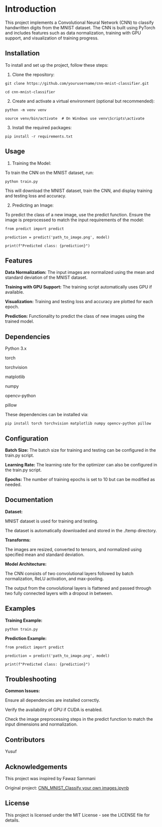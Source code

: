 # Introduction

This project implements a Convolutional Neural Network (CNN) to classify handwritten digits from the MNIST dataset. The CNN is built using PyTorch and includes features such as data normalization, training with GPU support, and visualization of training progress.


## Installation
To install and set up the project, follow these steps:

1. Clone the repository:


`git clone https://github.com/yourusername/cnn-mnist-classifier.git` 

`cd cnn-mnist-classifier`

2. Create and activate a virtual environment (optional but recommended):


`python -m venv venv`

`source venv/bin/activate  # On Windows use venv\Scripts\activate`

3. Install the required packages:


`pip install -r requirements.txt`

## Usage

1. Training the Model:

To train the CNN on the MNIST dataset, run:

`python train.py`

This will download the MNIST dataset, train the CNN, and display training and testing loss and accuracy.

2. Predicting an Image:

To predict the class of a new image, use the predict function. Ensure the image is preprocessed to match the input requirements of the model:

`from predict import predict`

`prediction = predict('path_to_image.png', model)`

`print(f"Predicted class: {prediction}")`

## Features

**Data Normalization:** The input images are normalized using the mean and standard deviation of the MNIST dataset.

**Training with GPU Support:** The training script automatically uses GPU if available.

**Visualization:** Training and testing loss and accuracy are plotted for each epoch.

**Prediction:** Functionality to predict the class of new images using the trained model.

## Dependencies

Python 3.x

torch

torchvision

matplotlib

numpy

opencv-python

pillow

These dependencies can be installed via:


`pip install torch torchvision matplotlib numpy opencv-python pillow`

## Configuration

**Batch Size:** The batch size for training and testing can be configured in the train.py script.

**Learning Rate:** The learning rate for the optimizer can also be configured in the train.py script.

**Epochs:** The number of training epochs is set to 10 but can be modified as needed.

## Documentation

**Dataset:**

MNIST dataset is used for training and testing.

The dataset is automatically downloaded and stored in the ./temp directory.

**Transforms:**

The images are resized, converted to tensors, and normalized using specified mean and standard deviation.

**Model Architecture:**

The CNN consists of two convolutional layers followed by batch normalization, ReLU activation, and max-pooling.

The output from the convolutional layers is flattened and passed through two fully connected layers with a dropout in between.

## Examples

**Training Example:**

`python train.py`

**Prediction Example:**

`from predict import predict`

`prediction = predict('path_to_image.png', model)`

`print(f"Predicted class: {prediction}")`

## Troubleshooting

**Common Issues:**

Ensure all dependencies are installed correctly.

Verify the availability of GPU if CUDA is enabled.

Check the image preprocessing steps in the predict function to match the input dimensions and normalization.

## Contributors

Yusuf

## Acknowledgements

This project was inspired by Fawaz Sammani

Original project: [CNN_MNIST_Classify your own images.ipynb](https://github.com/fawazsammani/The-Complete-Neural-Networks-Bootcamp-Theory-Applications/blob/800169fa970df4637889b4eb8c2adfd7739419ce/CNN_MNIST_Classify%20your%20own%20images.ipynb)

## License
This project is licensed under the MIT License - see the LICENSE file for details.

